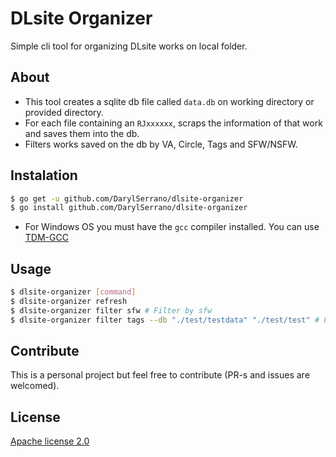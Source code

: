 # DLsite Organizer
Simple cli tool for organizing DLsite works on local folder.

## About
* This tool creates a sqlite db file called `data.db` on working directory or provided directory. 
* For each file containing an `RJxxxxxx`, scraps the information of that work and saves them into the db. 
* Filters works saved on the db by VA, Circle, Tags and SFW/NSFW.

## Instalation
```bash
$ go get -u github.com/DarylSerrano/dlsite-organizer
$ go install github.com/DarylSerrano/dlsite-organizer
```
* For Windows OS you must have the `gcc` compiler installed. You can use [TDM-GCC](https://jmeubank.github.io/tdm-gcc/)

## Usage
```bash
$ dlsite-organizer [command]
$ dlsite-organizer refresh
$ dlsite-organizer filter sfw # Filter by sfw
$ dlsite-organizer filter tags --db "./test/testdata" "./test/test" # Filter by tags
```

## Contribute
This is a personal project but feel free to contribute (PR-s and issues are welcomed).

## License
[Apache license 2.0](./LICENSE)